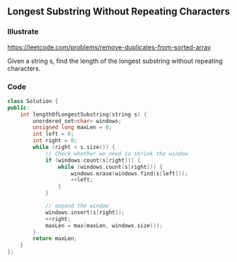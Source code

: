 ## Longest Substring Without Repeating Characters
### Illustrate
<https://leetcode.com/problems/remove-duplicates-from-sorted-array>

Given a string s, find the length of the longest substring without repeating characters.

### Code
```c++
class Solution {
public:
    int lengthOfLongestSubstring(string s) {
        unordered_set<char> windows;
        unsigned long maxLen = 0;
        int left = 0;
        int right = 0;
        while (right < s.size()) {
            // Check whether we need to shrink the window
            if (windows.count(s[right])) {
                while (windows.count(s[right])) {
                    windows.erase(windows.find(s[left]));
                    ++left;
                }
            }

            // expand the window
            windows.insert(s[right]);
            ++right;
            maxLen = max(maxLen, windows.size());
        }
        return maxLen;
    }
};
```
